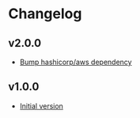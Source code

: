 # Changelog

## v2.0.0

- [Bump hashicorp/aws dependency](https://github.com/babbel/terraform-aws-acm-global-and-regional/pull/3)

## v1.0.0

- [Initial version](https://github.com/babbel/terraform-aws-acm-global-and-regional/pull/1)
